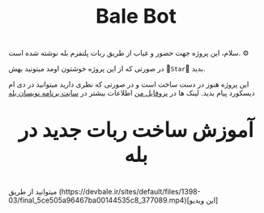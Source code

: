 <div align='center'>
<p style = "font-size: 40px;"><b> Bale Bot </b></p>
</div>

سلام، این پروژه جهت حضور و غیاب از طریق ربات پلتفرم بله نوشته شده است. ⚙


در صورتی که از این پروژه خوشتون اومد میتونید بهش 🌟`Star`🌟 بدید.


این پروژه هنوز در دست ساخت است و در صورتی که نظری دارید میتوانید در دی ام دیسکورد پیام بدید.
لینک ها در [پروفایل من](https://github.com/kianahmadian/)
اطلاعات بیشتر در [سایت برنامه نویسان بله](https://github.com/kianahmadian/)


<div align='center'>
  <p style = "font-size: 40px;"><b> آموزش ساخت ربات جدید در بله </b></p>
</div>
میتوانید از طریق (https://devbale.ir/sites/default/files/1398-03/final_5ce505a96467ba00144535c8_377089.mp4)[این ویدیو]
